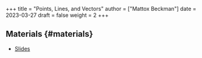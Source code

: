 +++
title = "Points, Lines, and Vectors"
author = ["Mattox Beckman"]
date = 2023-03-27
draft = false
weight = 2
+++

## Materials {#materials}

-   [Slides](/slides/points-lines-vectors-slides.pdf)
